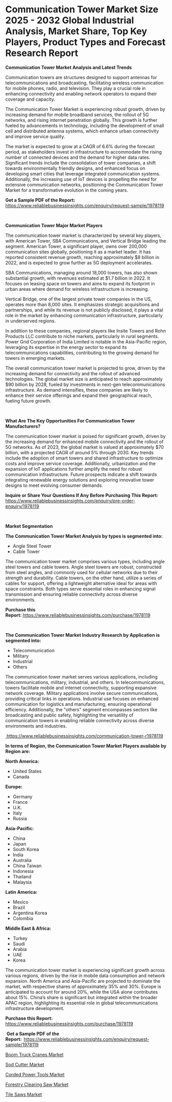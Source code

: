 <p><h1>Communication Tower Market Size 2025 - 2032 Global Industrial Analysis, Market Share, Top Key Players, Product Types and Forecast Research Report</h1></p><p><strong>Communication Tower Market Analysis and Latest Trends</strong></p>
<p><p>Communication towers are structures designed to support antennas for telecommunications and broadcasting, facilitating wireless communication for mobile phones, radio, and television. They play a crucial role in enhancing connectivity and enabling network operators to expand their coverage and capacity.</p><p>The Communication Tower Market is experiencing robust growth, driven by increasing demand for mobile broadband services, the rollout of 5G networks, and rising internet penetration globally. This growth is further fueled by advancements in technology, including the development of small cell and distributed antenna systems, which enhance urban connectivity and improve service quality.</p><p>The market is expected to grow at a CAGR of 6.6% during the forecast period, as stakeholders invest in infrastructure to accommodate the rising number of connected devices and the demand for higher data rates. Significant trends include the consolidation of tower companies, a shift towards environmentally friendly designs, and enhanced focus on developing smart cities that leverage integrated communication systems. Additionally, the increasing use of IoT devices is propelling the need for extensive communication networks, positioning the Communication Tower Market for a transformative evolution in the coming years.</p></p>
<p><strong>Get a Sample PDF of the Report:&nbsp;</strong> <a href="https://www.reliablebusinessinsights.com/enquiry/request-sample/1978119?utm_campaign=1106&utm_medium=2&utm_source=Github&utm_content=ia&utm_term=10042025&utm_id=communication-tower">https://www.reliablebusinessinsights.com/enquiry/request-sample/1978119</a></p>
<p>&nbsp;</p>
<p><strong>Communication Tower Major Market Players</strong></p>
<p><p>The communication tower market is characterized by several key players, with American Tower, SBA Communications, and Vertical Bridge leading the segment. American Tower, a significant player, owns over 200,000 communication sites globally, positioning it as a market leader. It has reported consistent revenue growth, reaching approximately $8 billion in 2022, and is expected to grow further as 5G deployment accelerates.</p><p>SBA Communications, managing around 18,000 towers, has also shown substantial growth, with revenues estimated at $1.7 billion in 2022. It focuses on leasing space on towers and aims to expand its footprint in urban areas where demand for wireless infrastructure is increasing.</p><p>Vertical Bridge, one of the largest private tower companies in the US, operates more than 8,000 sites. It emphasizes strategic acquisitions and partnerships, and while its revenue is not publicly disclosed, it plays a vital role in the market by enhancing communication infrastructure, particularly in underserved regions.</p><p>In addition to these companies, regional players like Insite Towers and Rohn Products LLC contribute to niche markets, particularly in rural segments. Power Grid Corporation of India Limited is notable in the Asia-Pacific region, leveraging its expertise in the energy sector to expand its telecommunications capabilities, contributing to the growing demand for towers in emerging markets.</p><p>The overall communication tower market is projected to grow, driven by the increasing demand for connectivity and the rollout of advanced technologies. The global market size is anticipated to reach approximately $90 billion by 2028, fueled by investments in next-gen telecommunications infrastructure. As demand intensifies, these companies are likely to enhance their service offerings and expand their geographical reach, fueling future growth.</p></p>
<p>&nbsp;</p>
<p><strong>What Are The Key Opportunities For Communication Tower Manufacturers?</strong></p>
<p><p>The communication tower market is poised for significant growth, driven by the increasing demand for enhanced mobile connectivity and the rollout of 5G networks. As of 2023, the global market is valued at approximately $70 billion, with a projected CAGR of around 5% through 2030. Key trends include the adoption of smart towers and shared infrastructure to optimize costs and improve service coverage. Additionally, urbanization and the expansion of IoT applications further amplify the need for robust communication infrastructure. Future prospects indicate a shift towards integrating renewable energy solutions and exploring innovative tower designs to meet evolving consumer demands.</p></p>
<p><strong>Inquire or Share Your Questions If Any Before Purchasing This Report:</strong> <a href="https://www.reliablebusinessinsights.com/enquiry/pre-order-enquiry/1978119?utm_campaign=1106&utm_medium=2&utm_source=Github&utm_content=ia&utm_term=10042025&utm_id=communication-tower">https://www.reliablebusinessinsights.com/enquiry/pre-order-enquiry/1978119</a></p>
<p>&nbsp;</p>
<p><strong>Market Segmentation</strong></p>
<p><strong>The Communication Tower Market Analysis by types is segmented into:</strong></p>
<p><ul><li>Angle Steel Tower</li><li>Cable Tower</li></ul></p>
<p><p>The communication tower market comprises various types, including angle steel towers and cable towers. Angle steel towers are robust, constructed from steel angles, and commonly used for cellular networks due to their strength and durability. Cable towers, on the other hand, utilize a series of cables for support, offering a lightweight alternative ideal for areas with space constraints. Both types serve essential roles in enhancing signal transmission and ensuring reliable connectivity across diverse environments.</p></p>
<p><strong>Purchase this Report:&nbsp;</strong><a href="https://www.reliablebusinessinsights.com/purchase/1978119?utm_campaign=1106&utm_medium=2&utm_source=Github&utm_content=ia&utm_term=10042025&utm_id=communication-tower">https://www.reliablebusinessinsights.com/purchase/1978119</a></p>
<p>&nbsp;</p>
<p><strong>The Communication Tower Market Industry Research by Application is segmented into:</strong></p>
<p><ul><li>Telecommunication</li><li>Military</li><li>Industrial</li><li>Others</li></ul></p>
<p><p>The communication tower market serves various applications, including telecommunications, military, industrial, and others. In telecommunications, towers facilitate mobile and internet connectivity, supporting expansive network coverage. Military applications involve secure communications, providing critical links in operations. Industrial use focuses on enhanced communication for logistics and manufacturing, ensuring operational efficiency. Additionally, the "others" segment encompasses sectors like broadcasting and public safety, highlighting the versatility of communication towers in enabling reliable connectivity across diverse environments and industries.</p></p>
<p><a href="https://www.reliablebusinessinsights.com/communication-tower-r1978119?utm_campaign=1106&utm_medium=2&utm_source=Github&utm_content=ia&utm_term=10042025&utm_id=communication-tower">&nbsp;https://www.reliablebusinessinsights.com/communication-tower-r1978119</a></p>
<p><strong>In terms of Region, the Communication Tower Market Players available by Region are:</strong></p>
<p>
    <p> <strong> North America: </strong>
        <ul>
            <li>United States</li>
            <li>Canada</li>
        </ul>
        </p> 
    <p> <strong> Europe: </strong>
        <ul>
            <li>Germany</li>
            <li>France</li>
            <li>U.K.</li>
            <li>Italy</li>
            <li>Russia</li>
        </ul>
        </p> 
    <p> <strong> Asia-Pacific: </strong>
        <ul>
            <li>China</li>
            <li>Japan</li>
            <li>South Korea</li>
            <li>India</li>
            <li>Australia</li>
            <li>China Taiwan</li>
            <li>Indonesia</li>
            <li>Thailand</li>
            <li>Malaysia</li>
        </ul>
        </p> 
    <p> <strong> Latin America: </strong>
        <ul>
            <li>Mexico</li>
            <li>Brazil</li>
            <li>Argentina Korea</li>
            <li>Colombia</li>
        </ul>
        </p> 
    <p> <strong> Middle East & Africa: </strong>
        <ul>
            <li>Turkey</li>
            <li>Saudi</li>
            <li>Arabia</li>
            <li>UAE</li>
            <li>Korea</li>
        </ul>
    </p>
    </p>
<p><p>The communication tower market is experiencing significant growth across various regions, driven by the rise in mobile data consumption and network expansion. North America and Asia-Pacific are projected to dominate the market, with respective shares of approximately 35% and 30%. Europe is anticipated to account for around 20%, while the USA alone contributes about 15%. China’s share is significant but integrated within the broader APAC region, highlighting its essential role in global telecommunications infrastructure development.</p></p>
<p><strong>Purchase this Report: </strong><a href="https://www.reliablebusinessinsights.com/purchase/1978119?utm_campaign=1106&utm_medium=2&utm_source=Github&utm_content=ia&utm_term=10042025&utm_id=communication-tower">https://www.reliablebusinessinsights.com/purchase/1978119</a></p>
<p>&nbsp;<strong>Get a Sample PDF of the Report:&nbsp;&nbsp;</strong><a href="https://www.reliablebusinessinsights.com/enquiry/request-sample/1978119?utm_campaign=1106&utm_medium=2&utm_source=Github&utm_content=ia&utm_term=10042025&utm_id=communication-tower">https://www.reliablebusinessinsights.com/enquiry/request-sample/1978119</a></p>
<p><strong></strong></p>
<p><p><a href="https://github.com/nkomdaumis16/Market-Research-Report-List-1/blob/main/boom-truck-cranes-market.md?utm_campaign=1106&utm_medium=2&utm_source=Github&utm_content=ia&utm_term=10042025&utm_id=communication-tower">Boom Truck Cranes Market</a></p><p><a href="https://github.com/avikalitesjj/Market-Research-Report-List-1/blob/main/sod-cutter-market.md?utm_campaign=1106&utm_medium=2&utm_source=Github&utm_content=ia&utm_term=10042025&utm_id=communication-tower">Sod Cutter Market</a></p><p><a href="https://github.com/ceneabiruk11/Market-Research-Report-List-1/blob/main/corded-power-tools-market.md?utm_campaign=1106&utm_medium=2&utm_source=Github&utm_content=ia&utm_term=10042025&utm_id=communication-tower">Corded Power Tools Market</a></p><p><a href="https://github.com/pomasifilo/Market-Research-Report-List-1/blob/main/forestry-clearing-saw-market.md?utm_campaign=1106&utm_medium=2&utm_source=Github&utm_content=ia&utm_term=10042025&utm_id=communication-tower">Forestry Clearing Saw Market</a></p><p><a href="https://github.com/amramcocosxa/Market-Research-Report-List-1/blob/main/tile-saws-market.md?utm_campaign=1106&utm_medium=2&utm_source=Github&utm_content=ia&utm_term=10042025&utm_id=communication-tower">Tile Saws Market</a></p></p>